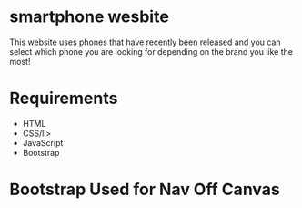 # smartphone wesbite
This website uses phones that have recently been released and you can select which phone you are looking for depending on the brand you like the most!
# Requirements
<ul>
 <li>HTML</li> 
 <li>CSS/li>
 <li>JavaScript</li>
 <li>Bootstrap</li>
</ul>

# Bootstrap Used for Nav Off Canvas
